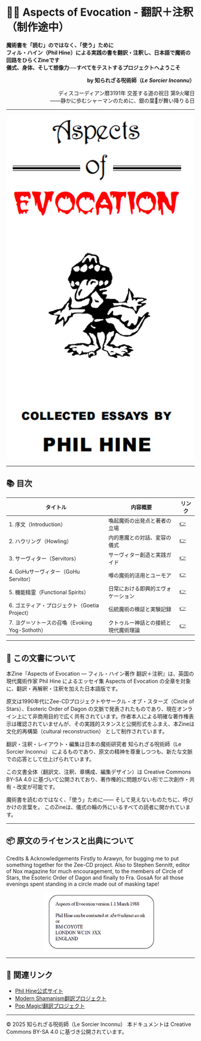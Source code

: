 
# 🧙‍♂️ Aspects of Evocation - 翻訳＋注釈（制作途中）

**魔術書を「読む」のではなく、「使う」ために**  
**フィル・ハイン（Phil Hine）による実践の書を翻訳・注釈し、日本語で魔術の回路をひらくZineです**  
**儀式、身体、そして想像力──すべてをテストするプロジェクトへようこそ**  

<div align="right">

**by 知られざる呪術師（*Le Sorcier Inconnu*）**

ディスコーディアン暦3191年 交差する道の祝日 第9火曜日<br>
――静かに歩むシャーマンのために、銀の葉🍃が舞い降りる日

</div>

---
<div align="center">
 <img src="hine_evocation.png" width="500">
</div>

---

## 📚 目次

| タイトル | 内容概要 | リンク |
|------------|-----------|------------------|
| 1. 序文（Introduction） | 喚起魔術の出発点と著者の立場 | [👉](01_introduction.md) |
| 2. ハウリング（Howling） | 内的悪魔との対話、変容の儀式 | [👉](02_howling.md) |
| 3. サーヴィター（Servitors） | サーヴィター創造と実践ガイド | [👉](03_servitors.md) |
| 4. GoHuサーヴィター（GoHu Servitor） | 噂の魔術的活用とユーモア | [👉](04_gohu_servitor.md) |
| 5. 機能精霊（Functional Spirits） | 日常における即興的エヴォケーション | [👉](05_functional_spirits.md) |
| 6. ゴエティア・プロジェクト（Goetia Project） | 伝統魔術の検証と実験記録 | [👉](06_goetia_project.md) |
| 7. ヨグ＝ソトースの召喚（Evoking Yog-Sothoth） | クトゥルー神話との接続と現代魔術理論 | [👉](07_evoking_yog_sothoth.md) |

---

## 📄 この文書について

本Zine『Aspects of Evocation ― フィル・ハイン著作 翻訳＋注釈』は、英国の現代魔術作家 Phil Hine によるエッセイ集 Aspects of Evocation の全章を対象に、翻訳・再解釈・注釈を加えた日本語版です。

原文は1990年代にZee-CDプロジェクトやサークル・オブ・スターズ（Circle of Stars）、Esoteric Order of Dagon の文脈で発表されたものであり、現在オンライン上にて非商用目的で広く共有されています。作者本人による明確な著作権表示は確認されていませんが、その実践的スタンスと公開形式をふまえ、本Zineは 文化的再構築（cultural reconstruction） として制作されています。

翻訳・注釈・レイアウト・編集は日本の魔術研究者 知られざる呪術師（Le Sorcier Inconnu） によるものであり、原文の精神を尊重しつつも、新たな文脈での応答として仕上げられています。

この文書全体（翻訳文、注釈、章構成、編集デザイン）は Creative Commons BY-SA 4.0 に基づいて公開されており、著作権的に問題がない形で二次創作・共有・改変が可能です。

魔術書を読むのではなく、「使う」ために――
そして見えないものたちに、呼びかけの言葉を。
このZineは、儀式の輪の外にいるすべての読者に開かれています。

---

## 📦 原文のライセンスと出典について

Credits & Acknowledgements
Firstly to Arawyn, for bugging me to put something together
for the Zee-CD project. Also to Stephen Sennitt, editor of Nox
magazine for much encouragement, to the members of Circle of
Stars, the Esoteric Order of Dagon and finally to Fra. GosaA for all
those evenings spent standing in a circle made out of masking
tape!

<div align="center">
 <img src="hine_evocation_pic_002.png" width="300">
</div>

---

## 🔗 関連リンク

- [Phil Hine公式サイト](http://www.philhine.org.uk/)
- [Modern Shamanism翻訳プロジェクト](https://github.com/ravensgate-tux/hine_modern_shamanism)
- [Pop Magic!翻訳プロジェクト](https://github.com/ravensgate-tux/pop_magic_translation)

----

© 2025 知られざる呪術師（Le Sorcier Inconnu）
本ドキュメントは Creative Commons BY-SA 4.0 に基づき公開されています。
